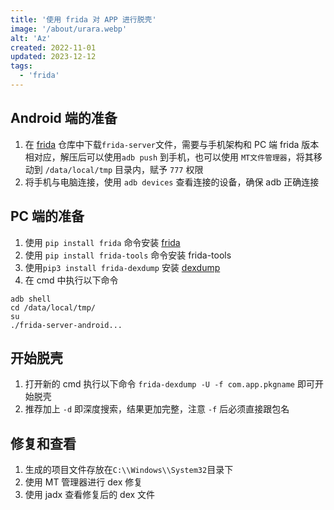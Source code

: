 ```yaml
---
title: '使用 frida 对 APP 进行脱壳'
image: '/about/urara.webp'
alt: 'Az'
created: 2022-11-01
updated: 2023-12-12
tags:
  - 'frida'
---
```


## Android 端的准备  

1. 在 [frida](https://github.com/frida/frida) 仓库中下载`frida-server`文件，需要与手机架构和 PC 端 frida 版本相对应，解压后可以使用`adb push` 到手机，也可以使用 `MT文件管理器`，将其移动到 `/data/local/tmp` 目录内，赋予 `777` 权限
2. 将手机与电脑连接，使用 `adb devices` 查看连接的设备，确保 adb 正确连接

## PC 端的准备  

1. 使用 `pip install frida` 命令安装 [frida](https://github.com/frida/frida)  
2. 使用 `pip install frida-tools` 命令安装 frida-tools  
3. 使用`pip3 install frida-dexdump` 安装 [dexdump](https://github.com/hluwa/FRIDA-DEXDump)
4. 在 cmd 中执行以下命令  

```shell
adb shell  
cd /data/local/tmp/  
su  
./frida-server-android...  
```  

## 开始脱壳  

1. 打开新的 cmd 执行以下命令 `frida-dexdump -U -f com.app.pkgname` 即可开始脱壳  
2. 推荐加上 `-d` 即深度搜索，结果更加完整，注意 `-f` 后必须直接跟包名

## 修复和查看  

1. 生成的项目文件存放在`C:\\Windows\\System32`目录下  
2. 使用 MT 管理器进行 dex 修复  
3. 使用 jadx 查看修复后的 dex 文件  
